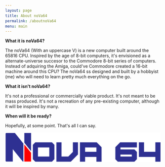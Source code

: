 ```yaml
---
layout: page
title: About noVa64
permalink: /aboutnoVa64
menu: main
---
```


**What it is noVa64?**

The noVa64 (With an uppercase V) is a new computer built around the 65816 CPU. Inspired by the age of 8-bit computers, it's envisioned as a alternate-universe succesor to the Commodore 8-bit series of computers. Instead of adquiring the Amiga, could've Commodore created a 16-bit machine around this CPU? The noVa64 ss designed and built by a hobbyist (me) who will need to learn pretty much everything on the go.

**What it isn't noVa64?**

It's not a professional or commercially viable product.  It's not meant to be mass produced. It's not a recreation of any pre-existing computer, although it will be inspired by many.

**When will it be ready?**

Hopefully, at some point. That's all I can say.

![noVa64 logo](https://raw.githubusercontent.com/dmolinagarcia/nova64/main/docs/img/logo_nova64_big.png)